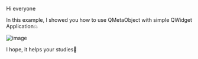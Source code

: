Hi everyone 

In this example, I showed you how to use QMetaObject with simple QWidget Application:boom:

![image](https://user-images.githubusercontent.com/91613858/218974410-b238818b-32e7-4a81-9b79-c9fbd59764cd.png)

I hope, it helps your studies:sauropod:
